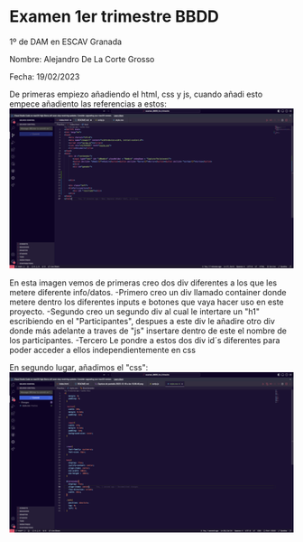 # Examen 1er trimestre BBDD

1º de DAM en ESCAV Granada

Nombre: Alejandro De La Corte Grosso 

Fecha: 19/02/2023

De primeras empiezo añadiendo el html, css y js, cuando añadi esto empece añadiento las referencias a estos:
![Alt text](<imagenes/Captura de pantalla 2023-12-19 a las 13.06.40.png>)

En esta imagen vemos de primeras creo dos div diferentes a los que les metere diferente info/datos. 
 -Primero creo un div llamado container donde metere dentro los diferentes inputs e botones que vaya hacer uso en este proyecto.
 -Segundo creo un segundo div al cual le intertare un "h1" escribiendo en el "Participantes", despues a este div le añadire otro div donde más adelante a traves de "js" insertare dentro de este el nombre de los participantes.
 -Tercero Le pondre a estos dos div id´s diferentes para poder acceder a ellos independientemente en css


 En segundo lugar, añadimos el "css":
 ![Alt text](<Captura de pantalla 2023-12-19 a las 13.39.35.png>)

 


 